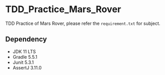 # TDD_Practice_Mars_Rover
TDD Practice of Mars Rover, please refer the `requirement.txt` for subject.
                          
## Dependency
* JDK 11 LTS
* Gradle 5.5.1
* Junit 5.3.1
* AssertJ 3.11.0
